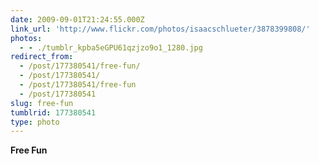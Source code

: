 ```yaml
---
date: 2009-09-01T21:24:55.000Z
link_url: 'http://www.flickr.com/photos/isaacschlueter/3878399808/'
photos:
  - - ./tumblr_kpba5eGPU61qzjzo9o1_1280.jpg
redirect_from:
  - /post/177380541/free-fun/
  - /post/177380541/
  - /post/177380541/free-fun
  - /post/177380541
slug: free-fun
tumblrid: 177380541
type: photo
---
```

<p><b>Free Fun</b></p>
